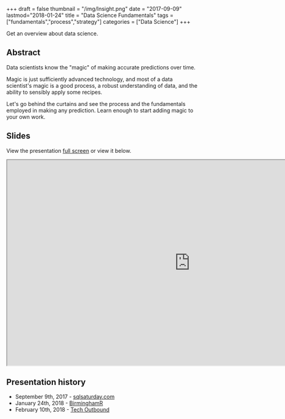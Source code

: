 +++
draft = false
thumbnail = "/img/Insight.png"
date = "2017-09-09"
lastmod="2018-01-24"
title = "Data Science Fundamentals"
tags = ["fundamentals","process","strategy"]
categories = ["Data Science"]
+++

Get an overview about data science.

## Abstract
Data scientists know the "magic" of making accurate predictions over time. 

Magic is just sufficiently advanced technology, and most of a data scientist's magic is a good process, a robust understanding of data, and the ability to sensibly apply some recipes. 

Let's go behind the curtains and see the process and the fundamentals employed in making any prediction. Learn enough to start adding magic to your own work.

## Slides
View the presentation [full screen](../../../slides/datascience101) or view it below.

<iframe src="https://itsalocke.com/slides/datascience101" width="960" height="540"></iframe>

## Presentation history
- September 9th, 2017 -  [sqlsaturday.com](http://www.sqlsaturday.com/632/EventHome.aspx)
- January 24th, 2018 - [BirminghamR](https://www.meetup.com/BirminghamR/events/245277628/)
- February 10th, 2018 - [Tech Outbound](http://www.techoutbound.com/index.html)
